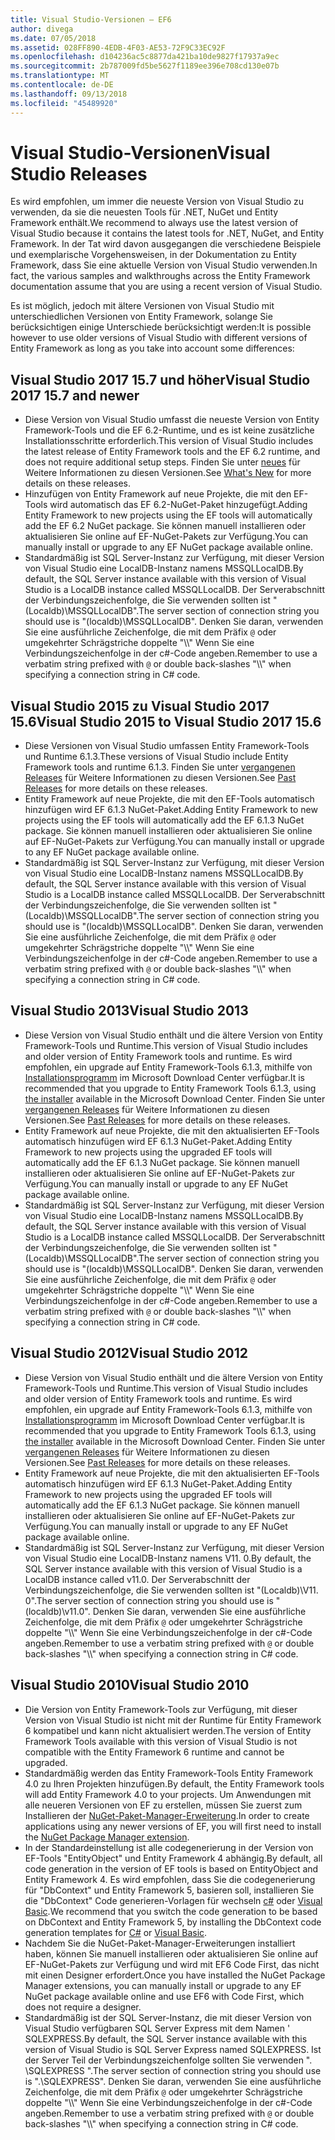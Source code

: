 ```yaml
---
title: Visual Studio-Versionen – EF6
author: divega
ms.date: 07/05/2018
ms.assetid: 028FF890-4EDB-4F03-AE53-72F9C33EC92F
ms.openlocfilehash: d104236ac5c8877da421ba10de9827f17937a9ec
ms.sourcegitcommit: 2b787009fd5be5627f1189ee396e708cd130e07b
ms.translationtype: MT
ms.contentlocale: de-DE
ms.lasthandoff: 09/13/2018
ms.locfileid: "45489920"
---
```

# <a name="visual-studio-releases"></a><span data-ttu-id="38a4a-102">Visual Studio-Versionen</span><span class="sxs-lookup"><span data-stu-id="38a4a-102">Visual Studio Releases</span></span>

<span data-ttu-id="38a4a-103">Es wird empfohlen, um immer die neueste Version von Visual Studio zu verwenden, da sie die neuesten Tools für .NET, NuGet und Entity Framework enthält.</span><span class="sxs-lookup"><span data-stu-id="38a4a-103">We recommend to always use the latest version of Visual Studio because it contains the latest tools for .NET, NuGet, and Entity Framework.</span></span>
<span data-ttu-id="38a4a-104">In der Tat wird davon ausgegangen die verschiedene Beispiele und exemplarische Vorgehensweisen, in der Dokumentation zu Entity Framework, dass Sie eine aktuelle Version von Visual Studio verwenden.</span><span class="sxs-lookup"><span data-stu-id="38a4a-104">In fact, the various samples and walkthroughs across the Entity Framework documentation assume that you are using a recent version of Visual Studio.</span></span>

<span data-ttu-id="38a4a-105">Es ist möglich, jedoch mit ältere Versionen von Visual Studio mit unterschiedlichen Versionen von Entity Framework, solange Sie berücksichtigen einige Unterschiede berücksichtigt werden:</span><span class="sxs-lookup"><span data-stu-id="38a4a-105">It is possible however to use older versions of Visual Studio with different versions of Entity Framework as long as you take into account some differences:</span></span>

## <a name="visual-studio-2017-157-and-newer"></a><span data-ttu-id="38a4a-106">Visual Studio 2017 15.7 und höher</span><span class="sxs-lookup"><span data-stu-id="38a4a-106">Visual Studio 2017 15.7 and newer</span></span>

- <span data-ttu-id="38a4a-107">Diese Version von Visual Studio umfasst die neueste Version von Entity Framework-Tools und die EF 6.2-Runtime, und es ist keine zusätzliche Installationsschritte erforderlich.</span><span class="sxs-lookup"><span data-stu-id="38a4a-107">This version of Visual Studio includes the latest release of Entity Framework tools and the EF 6.2 runtime, and does not require additional setup steps.</span></span>
<span data-ttu-id="38a4a-108">Finden Sie unter [neues](~/ef6/what-is-new/index.md) für Weitere Informationen zu diesen Versionen.</span><span class="sxs-lookup"><span data-stu-id="38a4a-108">See [What's New](~/ef6/what-is-new/index.md) for more details on these releases.</span></span>
- <span data-ttu-id="38a4a-109">Hinzufügen von Entity Framework auf neue Projekte, die mit den EF-Tools wird automatisch das EF 6.2-NuGet-Paket hinzugefügt.</span><span class="sxs-lookup"><span data-stu-id="38a4a-109">Adding Entity Framework to new projects using the EF tools will automatically add the EF 6.2 NuGet package.</span></span>
<span data-ttu-id="38a4a-110">Sie können manuell installieren oder aktualisieren Sie online auf EF-NuGet-Pakets zur Verfügung.</span><span class="sxs-lookup"><span data-stu-id="38a4a-110">You can manually install or upgrade to any EF NuGet package available online.</span></span>
- <span data-ttu-id="38a4a-111">Standardmäßig ist SQL Server-Instanz zur Verfügung, mit dieser Version von Visual Studio eine LocalDB-Instanz namens MSSQLLocalDB.</span><span class="sxs-lookup"><span data-stu-id="38a4a-111">By default, the SQL Server instance available with this version of Visual Studio is a LocalDB instance called MSSQLLocalDB.</span></span>
<span data-ttu-id="38a4a-112">Der Serverabschnitt der Verbindungszeichenfolge, die Sie verwenden sollten ist "(Localdb)\\MSSQLLocalDB".</span><span class="sxs-lookup"><span data-stu-id="38a4a-112">The server section of connection string you should use is "(localdb)\\MSSQLLocalDB".</span></span>
<span data-ttu-id="38a4a-113">Denken Sie daran, verwenden Sie eine ausführliche Zeichenfolge, die mit dem Präfix `@` oder umgekehrter Schrägstriche doppelte "\\\\" Wenn Sie eine Verbindungszeichenfolge in der c#-Code angeben.</span><span class="sxs-lookup"><span data-stu-id="38a4a-113">Remember to use a verbatim string prefixed with `@` or double back-slashes "\\\\" when specifying a connection string in C# code.</span></span>  


## <a name="visual-studio-2015-to-visual-studio-2017-156"></a><span data-ttu-id="38a4a-114">Visual Studio 2015 zu Visual Studio 2017 15.6</span><span class="sxs-lookup"><span data-stu-id="38a4a-114">Visual Studio 2015 to Visual Studio 2017 15.6</span></span>

- <span data-ttu-id="38a4a-115">Diese Versionen von Visual Studio umfassen Entity Framework-Tools und Runtime 6.1.3.</span><span class="sxs-lookup"><span data-stu-id="38a4a-115">These versions of Visual Studio include Entity Framework tools and runtime 6.1.3.</span></span>
<span data-ttu-id="38a4a-116">Finden Sie unter [vergangenen Releases](~/ef6/what-is-new/past-releases.md#ef-613) für Weitere Informationen zu diesen Versionen.</span><span class="sxs-lookup"><span data-stu-id="38a4a-116">See [Past Releases](~/ef6/what-is-new/past-releases.md#ef-613) for more details on these releases.</span></span>
- <span data-ttu-id="38a4a-117">Entity Framework auf neue Projekte, die mit den EF-Tools automatisch hinzufügen wird EF 6.1.3 NuGet-Paket.</span><span class="sxs-lookup"><span data-stu-id="38a4a-117">Adding Entity Framework to new projects using the EF tools will automatically add the EF 6.1.3 NuGet package.</span></span>
<span data-ttu-id="38a4a-118">Sie können manuell installieren oder aktualisieren Sie online auf EF-NuGet-Pakets zur Verfügung.</span><span class="sxs-lookup"><span data-stu-id="38a4a-118">You can manually install or upgrade to any EF NuGet package available online.</span></span>
- <span data-ttu-id="38a4a-119">Standardmäßig ist SQL Server-Instanz zur Verfügung, mit dieser Version von Visual Studio eine LocalDB-Instanz namens MSSQLLocalDB.</span><span class="sxs-lookup"><span data-stu-id="38a4a-119">By default, the SQL Server instance available with this version of Visual Studio is a LocalDB instance called MSSQLLocalDB.</span></span>
<span data-ttu-id="38a4a-120">Der Serverabschnitt der Verbindungszeichenfolge, die Sie verwenden sollten ist "(Localdb)\\MSSQLLocalDB".</span><span class="sxs-lookup"><span data-stu-id="38a4a-120">The server section of connection string you should use is "(localdb)\\MSSQLLocalDB".</span></span>
<span data-ttu-id="38a4a-121">Denken Sie daran, verwenden Sie eine ausführliche Zeichenfolge, die mit dem Präfix `@` oder umgekehrter Schrägstriche doppelte "\\\\" Wenn Sie eine Verbindungszeichenfolge in der c#-Code angeben.</span><span class="sxs-lookup"><span data-stu-id="38a4a-121">Remember to use a verbatim string prefixed with `@` or double back-slashes "\\\\" when specifying a connection string in C# code.</span></span>  


## <a name="visual-studio-2013"></a><span data-ttu-id="38a4a-122">Visual Studio 2013</span><span class="sxs-lookup"><span data-stu-id="38a4a-122">Visual Studio 2013</span></span>
- <span data-ttu-id="38a4a-123">Diese Version von Visual Studio enthält und die ältere Version von Entity Framework-Tools und Runtime.</span><span class="sxs-lookup"><span data-stu-id="38a4a-123">This version of Visual Studio includes and older version of Entity Framework tools and runtime.</span></span>
<span data-ttu-id="38a4a-124">Es wird empfohlen, ein upgrade auf Entity Framework-Tools 6.1.3, mithilfe von [Installationsprogramm](https://www.microsoft.com/en-us/download/details.aspx?id=40762) im Microsoft Download Center verfügbar.</span><span class="sxs-lookup"><span data-stu-id="38a4a-124">It is recommended that you upgrade to Entity Framework Tools 6.1.3, using [the installer](https://www.microsoft.com/en-us/download/details.aspx?id=40762) available in the Microsoft Download Center.</span></span>
<span data-ttu-id="38a4a-125">Finden Sie unter [vergangenen Releases](~/ef6/what-is-new/past-releases.md#ef-613) für Weitere Informationen zu diesen Versionen.</span><span class="sxs-lookup"><span data-stu-id="38a4a-125">See [Past Releases](~/ef6/what-is-new/past-releases.md#ef-613) for more details on these releases.</span></span>
- <span data-ttu-id="38a4a-126">Entity Framework auf neue Projekte, die mit den aktualisierten EF-Tools automatisch hinzufügen wird EF 6.1.3 NuGet-Paket.</span><span class="sxs-lookup"><span data-stu-id="38a4a-126">Adding Entity Framework to new projects using the upgraded EF tools will automatically add the EF 6.1.3 NuGet package.</span></span>
<span data-ttu-id="38a4a-127">Sie können manuell installieren oder aktualisieren Sie online auf EF-NuGet-Pakets zur Verfügung.</span><span class="sxs-lookup"><span data-stu-id="38a4a-127">You can manually install or upgrade to any EF NuGet package available online.</span></span>
- <span data-ttu-id="38a4a-128">Standardmäßig ist SQL Server-Instanz zur Verfügung, mit dieser Version von Visual Studio eine LocalDB-Instanz namens MSSQLLocalDB.</span><span class="sxs-lookup"><span data-stu-id="38a4a-128">By default, the SQL Server instance available with this version of Visual Studio is a LocalDB instance called MSSQLLocalDB.</span></span>
<span data-ttu-id="38a4a-129">Der Serverabschnitt der Verbindungszeichenfolge, die Sie verwenden sollten ist "(Localdb)\\MSSQLLocalDB".</span><span class="sxs-lookup"><span data-stu-id="38a4a-129">The server section of connection string you should use is "(localdb)\\MSSQLLocalDB".</span></span>
<span data-ttu-id="38a4a-130">Denken Sie daran, verwenden Sie eine ausführliche Zeichenfolge, die mit dem Präfix `@` oder umgekehrter Schrägstriche doppelte "\\\\" Wenn Sie eine Verbindungszeichenfolge in der c#-Code angeben.</span><span class="sxs-lookup"><span data-stu-id="38a4a-130">Remember to use a verbatim string prefixed with `@` or double back-slashes "\\\\" when specifying a connection string in C# code.</span></span>  

## <a name="visual-studio-2012"></a><span data-ttu-id="38a4a-131">Visual Studio 2012</span><span class="sxs-lookup"><span data-stu-id="38a4a-131">Visual Studio 2012</span></span>

- <span data-ttu-id="38a4a-132">Diese Version von Visual Studio enthält und die ältere Version von Entity Framework-Tools und Runtime.</span><span class="sxs-lookup"><span data-stu-id="38a4a-132">This version of Visual Studio includes and older version of Entity Framework tools and runtime.</span></span>
<span data-ttu-id="38a4a-133">Es wird empfohlen, ein upgrade auf Entity Framework-Tools 6.1.3, mithilfe von [Installationsprogramm](https://www.microsoft.com/en-us/download/details.aspx?id=40762) im Microsoft Download Center verfügbar.</span><span class="sxs-lookup"><span data-stu-id="38a4a-133">It is recommended that you upgrade to Entity Framework Tools 6.1.3, using [the installer](https://www.microsoft.com/en-us/download/details.aspx?id=40762) available in the Microsoft Download Center.</span></span>
<span data-ttu-id="38a4a-134">Finden Sie unter [vergangenen Releases](~/ef6/what-is-new/past-releases.md#ef-613) für Weitere Informationen zu diesen Versionen.</span><span class="sxs-lookup"><span data-stu-id="38a4a-134">See [Past Releases](~/ef6/what-is-new/past-releases.md#ef-613) for more details on these releases.</span></span>
- <span data-ttu-id="38a4a-135">Entity Framework auf neue Projekte, die mit den aktualisierten EF-Tools automatisch hinzufügen wird EF 6.1.3 NuGet-Paket.</span><span class="sxs-lookup"><span data-stu-id="38a4a-135">Adding Entity Framework to new projects using the upgraded EF tools will automatically add the EF 6.1.3 NuGet package.</span></span>
<span data-ttu-id="38a4a-136">Sie können manuell installieren oder aktualisieren Sie online auf EF-NuGet-Pakets zur Verfügung.</span><span class="sxs-lookup"><span data-stu-id="38a4a-136">You can manually install or upgrade to any EF NuGet package available online.</span></span>
- <span data-ttu-id="38a4a-137">Standardmäßig ist SQL Server-Instanz zur Verfügung, mit dieser Version von Visual Studio eine LocalDB-Instanz namens V11. 0.</span><span class="sxs-lookup"><span data-stu-id="38a4a-137">By default, the SQL Server instance available with this version of Visual Studio is a LocalDB instance called v11.0.</span></span>
<span data-ttu-id="38a4a-138">Der Serverabschnitt der Verbindungszeichenfolge, die Sie verwenden sollten ist "(Localdb)\\V11. 0".</span><span class="sxs-lookup"><span data-stu-id="38a4a-138">The server section of connection string you should use is "(localdb)\\v11.0".</span></span>
<span data-ttu-id="38a4a-139">Denken Sie daran, verwenden Sie eine ausführliche Zeichenfolge, die mit dem Präfix `@` oder umgekehrter Schrägstriche doppelte "\\\\" Wenn Sie eine Verbindungszeichenfolge in der c#-Code angeben.</span><span class="sxs-lookup"><span data-stu-id="38a4a-139">Remember to use a verbatim string prefixed with `@` or double back-slashes "\\\\" when specifying a connection string in C# code.</span></span>  

## <a name="visual-studio-2010"></a><span data-ttu-id="38a4a-140">Visual Studio 2010</span><span class="sxs-lookup"><span data-stu-id="38a4a-140">Visual Studio 2010</span></span>

- <span data-ttu-id="38a4a-141">Die Version von Entity Framework-Tools zur Verfügung, mit dieser Version von Visual Studio ist nicht mit der Runtime für Entity Framework 6 kompatibel und kann nicht aktualisiert werden.</span><span class="sxs-lookup"><span data-stu-id="38a4a-141">The version of Entity Framework Tools available with this version of Visual Studio is not compatible with the Entity Framework 6 runtime and cannot be upgraded.</span></span>
- <span data-ttu-id="38a4a-142">Standardmäßig werden das Entity Framework-Tools Entity Framework 4.0 zu Ihren Projekten hinzufügen.</span><span class="sxs-lookup"><span data-stu-id="38a4a-142">By default, the Entity Framework tools will add Entity Framework 4.0 to your projects.</span></span>
<span data-ttu-id="38a4a-143">Um Anwendungen mit alle neueren Versionen von EF zu erstellen, müssen Sie zuerst zum Installieren der [NuGet-Paket-Manager-Erweiterung](https://marketplace.visualstudio.com/items?itemName=NuGetTeam.NuGetPackageManager).</span><span class="sxs-lookup"><span data-stu-id="38a4a-143">In order to create applications using any newer versions of EF, you will first need to install the [NuGet Package Manager extension](https://marketplace.visualstudio.com/items?itemName=NuGetTeam.NuGetPackageManager).</span></span>
- <span data-ttu-id="38a4a-144">In der Standardeinstellung ist alle codegenerierung in der Version von EF-Tools "EntityObject" und Entity Framework 4 abhängig.</span><span class="sxs-lookup"><span data-stu-id="38a4a-144">By default, all code generation in the version of EF tools is based on EntityObject and Entity Framework 4.</span></span>
<span data-ttu-id="38a4a-145">Es wird empfohlen, dass Sie die codegenerierung für "DbContext" und Entity Framework 5, basieren soll, installieren Sie die "DbContext" Code generieren-Vorlagen für wechseln [c#](https://marketplace.visualstudio.com/items?itemName=EntityFrameworkTeam.EF5xDbContextGeneratorforC) oder [Visual Basic](https://marketplace.visualstudio.com/items?itemName=EntityFrameworkTeam.EF5xDbContextGeneratorforVBNET).</span><span class="sxs-lookup"><span data-stu-id="38a4a-145">We recommend that you switch the code generation to be based on DbContext and Entity Framework 5, by installing the DbContext code generation templates for [C#](https://marketplace.visualstudio.com/items?itemName=EntityFrameworkTeam.EF5xDbContextGeneratorforC) or [Visual Basic](https://marketplace.visualstudio.com/items?itemName=EntityFrameworkTeam.EF5xDbContextGeneratorforVBNET).</span></span>
- <span data-ttu-id="38a4a-146">Nachdem Sie die NuGet-Paket-Manager-Erweiterungen installiert haben, können Sie manuell installieren oder aktualisieren Sie online auf EF-NuGet-Pakets zur Verfügung und wird mit EF6 Code First, das nicht mit einen Designer erfordert.</span><span class="sxs-lookup"><span data-stu-id="38a4a-146">Once you have installed the NuGet Package Manager extensions, you can manually install or upgrade to any EF NuGet package available online and use EF6 with Code First, which does not require a designer.</span></span>
- <span data-ttu-id="38a4a-147">Standardmäßig ist der SQL Server-Instanz, die mit dieser Version von Visual Studio verfügbaren SQL Server Express mit dem Namen ' SQLEXPRESS.</span><span class="sxs-lookup"><span data-stu-id="38a4a-147">By default, the SQL Server instance available with this version of Visual Studio is SQL Server Express named SQLEXPRESS.</span></span>
<span data-ttu-id="38a4a-148">Ist der Server Teil der Verbindungszeichenfolge sollten Sie verwenden ". \\SQLEXPRESS ".</span><span class="sxs-lookup"><span data-stu-id="38a4a-148">The server section of connection string you should use is ".\\SQLEXPRESS".</span></span>
<span data-ttu-id="38a4a-149">Denken Sie daran, verwenden Sie eine ausführliche Zeichenfolge, die mit dem Präfix `@` oder umgekehrter Schrägstriche doppelte "\\\\" Wenn Sie eine Verbindungszeichenfolge in der c#-Code angeben.</span><span class="sxs-lookup"><span data-stu-id="38a4a-149">Remember to use a verbatim string prefixed with `@` or double back-slashes "\\\\" when specifying a connection string in C# code.</span></span>
